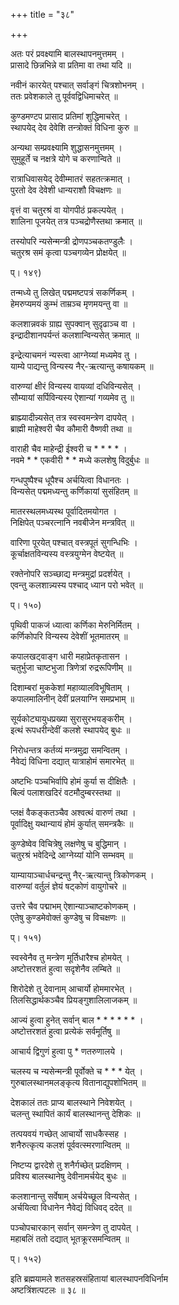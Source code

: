 +++
title = "३८"

+++

  
  
  
अतः परं प्रवक्ष्यामि बालस्थापनमुत्तमम् ।  
प्रासादे छिन्नभिन्ने वा प्रतिमा वा तथा यदि ॥  
  
नवीनं कारयेत् पश्चात् सर्वाङ्गं चित्रशोभनम् ।  
ततः प्रवेशकाले तु पूर्ववद्विधिमाचरेत् ॥  
  
कुण्डमण्टप प्रासाद प्रतिमां शुद्धिमाचरेत् ।  
स्थापयेद् देव देवेशि तन्त्रोक्तं विधिना कुरु ॥  
  
अन्यथा सम्प्रवक्ष्यामि शुद्धासनमुत्तमम् ।  
सुमुहूर्ते च नक्षत्रे योगे च करणान्विते ॥  
  
रात्राधिवासयेद् देवीम्मातरं सहतत्क्रमात् ।  
पुरतो देव देवेशी धान्यराशौ विचक्षणः ॥  
  
वृत्तं वा चतुरश्रं वा योगपीठं प्रकल्पयेत् ।  
शालिना पूजयेत् तत्र पञ्चद्रोणैस्तथा क्रमात् ॥  
  
तस्योपरि न्यसेन्मन्त्री द्रोणपञ्चकतण्डुलैः ।  
चतुरश्र समं कृत्वा पञ्चगव्येन प्रोक्षयेत् ॥  
  
प्। १४९)  
  
तन्मध्ये तु लिखेत् पद्ममष्टपत्रं सकर्णिकम् ।  
हेमरुप्यमयं कुम्भं ताम्रञ्च मृणमयन्तु वा ॥  
  
कलशान्नवकं ग्राह्य सुपक्वान् सुदृढाञ्च वा ।  
इन्द्रादीशानपर्यन्तं कलशान्विन्यसेत् क्रमात् ॥  
  
इन्द्रेत्याचमनं न्यस्त्वा आग्नेय्यां मध्यमेव तु ।  
याम्ये पाद्यन्तु विन्यस्य नैर्-ऋत्यान्तु कषायकम् ॥  
  
वारुण्यां क्षीरं विन्यस्य वायव्यां दधिविन्यसेत् ।  
सौम्यायां सर्पिविन्यस्य ऐशान्यां गव्यमेव तु ॥  
  
ब्राह्म्यादीन्न्यसेत् तत्र स्वस्वमन्त्रेण दापयेत् ।  
ब्राह्मी माहेश्वरी चैव कौमारी वैष्णवी तथा ॥  
  
वाराही चैव माहेन्द्री ईश्वरी च * * * * ।  
नवमे * * एकवीरी * * मध्ये कलशेषु विदुर्बुधः ॥  
  
गन्धपुष्पैश्च धूपैश्च अर्चयित्वा विधानतः ।  
विन्यसेत् पद्ममध्यन्तु कर्णिकायां सुसंहितम् ॥  
  
मातरस्थलमध्यस्थ पूर्वादितमयोगत ।  
निक्षिपेत् पञ्चरत्नानि नवबीजेन मन्त्रवित् ॥  
  
वारिणा पूरयेत् पश्चात् वस्त्रपूतं सुगन्धिभिः ।  
कूर्चाक्षतविन्यस्य वस्त्रयुग्मेन वेष्टयेत् ॥  
  
रक्तेनोपरि सञ्च्छाद्य मन्त्रमुद्रां प्रदर्शयेत् ।  
एवन्तु कलशान्न्यस्य पश्चाद् ध्यान परो भवेत् ॥  
  
प्। १५०)  
  
पृथिवी पाकजं ध्यात्वा कर्णिका मेरुनिर्मितम् ।  
कर्णिकोपरि विन्यस्य देवेशीं भूतमातरम् ॥  
  
कपालखट्वाङ्ग धारी महाप्रेतकृतासन ।  
चतुर्भुजा चाष्टभुजा त्रिणेत्रां रुद्ररूपिणीम् ॥  
  
दिशाम्बरां मुककेशां महाव्यालविभूषिताम् ।  
कपालमालिनीन् देवीं प्रलयाग्नि समप्रभाम् ॥  
  
सूर्यकोट्यायुधप्रख्या सुरासुरभयङ्करीम् ।  
इत्थं रूपधरीन्देवीं कलशे स्थापयेद् बुधः ॥  
  
निरोधन्तत्र कर्तव्यं मन्त्रमुद्रा समन्वितम् ।  
नैवेद्यं विधिना दद्यात् यात्राहोमं समारभेत् ॥  
  
अष्टभिः पञ्चभिर्वापि होमं कुर्या स दीक्षितैः ।  
बिल्वं पलाशखदिरं वटमौदुम्बरस्तथा ॥  
  
प्लक्षं वैकङ्कतञ्चैव अश्वत्थं वारुणं तथा ।  
पूर्वादिक्षु यथान्यायं होमं कुर्यात् समन्त्रकैः ॥  
  
कुण्डेष्वेव विचित्रेषु लक्षणेषु च बुद्धिमान् ।  
चतुरश्रं भवेदिन्द्रे आग्नेय्यां योनि सम्भवम् ॥  
  
याम्यायाञ्चार्धचन्द्रन्तु नैर्-ऋत्यान्तु त्रिकोणकम् ।  
वारुण्यां वर्तुलं ज्ञेयं षट्कोणं वायुगोचरे ॥  
  
उत्तरे चैव पद्माभम् ऐशान्याञ्चाष्टकोणकम् ।  
एतेषु कुण्डमेवोक्तं कुण्डेषु च विचक्षणः ॥  
  
प्। १५१)  
  
स्वस्वेनैव तु मन्त्रेण मूर्तिधारैश्च होमयेत् ।  
अष्टोत्तरशतं हुत्वा सदृशेनैव लम्बिते ॥  
  
शिरोदेशे तु देवानाम् आचार्यो होममारभेत् ।  
तिलसिद्धार्थकञ्चैव प्रियङ्गुशालिलाजकम् ॥  
  
आज्यं हुत्वा हुनेत् सर्वान् बाल * * * * * * ।  
अष्टोत्तरशतं हुत्वा प्रत्येकं सर्वमूर्तिषु ॥  
  
आचार्य द्विगुणं हुत्वा पु * णतरुणालये ।  
  
चलस्य च न्यसेन्मन्त्री पूर्वोक्ते च * * * येत् ।  
गुरुबालस्थानमलङ्कृत्य वितानाद्युपशोभितम् ॥  
  
देशकालं ततः प्राप्य बालस्थाने निवेशयेत् ।  
चलन्तु स्थापितं कार्यं बालस्थानन्तु देशिकः ॥  
  
तत्पयवयं गच्छेत् आचार्यो साधकैस्सह ।  
शनैरुत्कृत्य कलशं पूर्ववत्स्मरणान्वितम् ॥  
  
निष्टप्य द्वारदेशे तु शनैर्गच्छेत् प्रदक्षिणम् ।  
प्रविश्य बालस्थानेषु देवीनामर्चयेद् बुधः ॥  
  
कलशानान्तु सर्वेषाम् अर्चयेच्छूल विन्यसेत् ।  
अर्चयित्वा विधानेन नैवेद्यं विधिवद् ददेत् ॥  
  
पञ्चोपचारकान् सर्वान् समन्त्रेण तु दापयेत् ।  
महाबलिं ततो दद्यात् भूतक्रूरसमन्वितम् ॥  
  
प्। १५२)  
  
इति ब्रह्मयामले शतसहस्रसंहितायां बालस्थापनविधिर्नाम   
अष्टत्रिंशत्पटलः ॥ ३८ ॥
